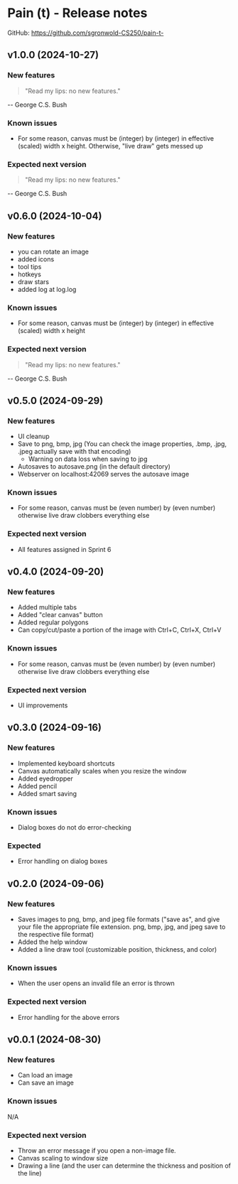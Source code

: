 # Pain (t) - Release notes

GitHub: https://github.com/sgronwold-CS250/pain-t-

## v1.0.0 (2024-10-27)

### New features

> "Read my lips: no new features."

-- George C.S. Bush

### Known issues

- For some reason, canvas must be (integer) by (integer) in effective (scaled)
width x height. Otherwise, "live draw" gets messed up 

### Expected next version

> "Read my lips: no new features."

-- George C.S. Bush

## v0.6.0 (2024-10-04)

### New features

- you can rotate an image
- added icons
- tool tips
- hotkeys
- draw stars
- added log at log.log

### Known issues

- For some reason, canvas must be (integer) by (integer) in effective (scaled)
width x height

### Expected next version

> "Read my lips: no new features."

-- George C.S. Bush

## v0.5.0 (2024-09-29)

### New features

- UI cleanup
- Save to png, bmp, jpg (You can check the image properties, .bmp, .jpg, .jpeg actually save with that encoding)
  - Warning on data loss when saving to jpg
- Autosaves to autosave.png (in the default directory)
- Webserver on localhost:42069 serves the autosave image

### Known issues

- For some reason, canvas must be (even number) by (even number) otherwise live draw clobbers everything else

### Expected next version

- All features assigned in Sprint 6

## v0.4.0 (2024-09-20)

### New features

- Added multiple tabs
- Added "clear canvas" button
- Added regular polygons
- Can copy/cut/paste a portion of the image with Ctrl+C, Ctrl+X, Ctrl+V

### Known issues

- For some reason, canvas must be (even number) by (even number) otherwise live draw clobbers everything else

### Expected next version

- UI improvements

## v0.3.0 (2024-09-16)

### New features

- Implemented keyboard shortcuts
- Canvas automatically scales when you resize the window
- Added eyedropper
- Added pencil
- Added smart saving

### Known issues

- Dialog boxes do not do error-checking

### Expected

- Error handling on dialog boxes

## v0.2.0 (2024-09-06)

### New features

- Saves images to png, bmp, and jpeg file formats ("save as", and give your file the appropriate file extension. png, bmp, jpg, and jpeg save to the respective file format)
- Added the help window
- Added a line draw tool (customizable position, thickness, and color)

### Known issues

- When the user opens an invalid file an error is thrown

### Expected next version

- Error handling for the above errors


## v0.0.1 (2024-08-30)

### New features

- Can load an image
- Can save an image

### Known issues

N/A

### Expected next version

- Throw an error message if you open a non-image file.
- Canvas scaling to window size
- Drawing a line (and the user can determine the thickness and position of the line)